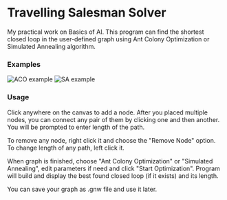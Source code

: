 # Travelling Salesman Solver

My practical work on Basics of AI. This program can find the shortest closed loop in the user-defined graph using Ant Colony Optimization or Simulated Annealing algorithm. 

### Examples
![ACO example](https://github.com/crylent/AI_TSP/assets/35966912/d0a84917-87dc-48a8-8207-4c993a581afa)
![SA example](https://github.com/crylent/AI_TSP/assets/35966912/7800e918-9775-4477-bc8d-1b4ee0a78f57)

### Usage
Click anywhere on the canvas to add a node. After you placed multiple nodes, you can connect any pair of them by clicking one and then another. You will be prompted to enter length of the path. 

To remove any node, right click it and choose the "Remove Node" option. To change length of any path, left click it.

When graph is finished, choose "Ant Colony Optimization" or "Simulated Annealing", edit parameters if need and click "Start Optimization". 
Program will build and display the best found closed loop (if it exists) and its length.

You can save your graph as .gnw file and use it later.
